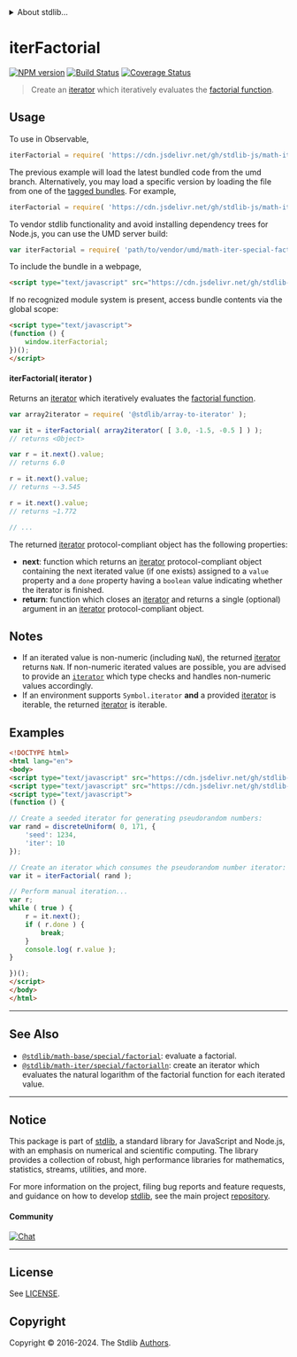 <!--

@license Apache-2.0

Copyright (c) 2020 The Stdlib Authors.

Licensed under the Apache License, Version 2.0 (the "License");
you may not use this file except in compliance with the License.
You may obtain a copy of the License at

   http://www.apache.org/licenses/LICENSE-2.0

Unless required by applicable law or agreed to in writing, software
distributed under the License is distributed on an "AS IS" BASIS,
WITHOUT WARRANTIES OR CONDITIONS OF ANY KIND, either express or implied.
See the License for the specific language governing permissions and
limitations under the License.

-->


<details>
  <summary>
    About stdlib...
  </summary>
  <p>We believe in a future in which the web is a preferred environment for numerical computation. To help realize this future, we've built stdlib. stdlib is a standard library, with an emphasis on numerical and scientific computation, written in JavaScript (and C) for execution in browsers and in Node.js.</p>
  <p>The library is fully decomposable, being architected in such a way that you can swap out and mix and match APIs and functionality to cater to your exact preferences and use cases.</p>
  <p>When you use stdlib, you can be absolutely certain that you are using the most thorough, rigorous, well-written, studied, documented, tested, measured, and high-quality code out there.</p>
  <p>To join us in bringing numerical computing to the web, get started by checking us out on <a href="https://github.com/stdlib-js/stdlib">GitHub</a>, and please consider <a href="https://opencollective.com/stdlib">financially supporting stdlib</a>. We greatly appreciate your continued support!</p>
</details>

# iterFactorial

[![NPM version][npm-image]][npm-url] [![Build Status][test-image]][test-url] [![Coverage Status][coverage-image]][coverage-url] <!-- [![dependencies][dependencies-image]][dependencies-url] -->

> Create an [iterator][mdn-iterator-protocol] which iteratively evaluates the [factorial function][@stdlib/math/base/special/factorial].

<!-- Section to include introductory text. Make sure to keep an empty line after the intro `section` element and another before the `/section` close. -->

<section class="intro">

</section>

<!-- /.intro -->

<!-- Package usage documentation. -->



<section class="usage">

## Usage

To use in Observable,

```javascript
iterFactorial = require( 'https://cdn.jsdelivr.net/gh/stdlib-js/math-iter-special-factorial@umd/browser.js' )
```
The previous example will load the latest bundled code from the umd branch. Alternatively, you may load a specific version by loading the file from one of the [tagged bundles](https://github.com/stdlib-js/math-iter-special-factorial/tags). For example,

```javascript
iterFactorial = require( 'https://cdn.jsdelivr.net/gh/stdlib-js/math-iter-special-factorial@v0.2.2-umd/browser.js' )
```

To vendor stdlib functionality and avoid installing dependency trees for Node.js, you can use the UMD server build:

```javascript
var iterFactorial = require( 'path/to/vendor/umd/math-iter-special-factorial/index.js' )
```

To include the bundle in a webpage,

```html
<script type="text/javascript" src="https://cdn.jsdelivr.net/gh/stdlib-js/math-iter-special-factorial@umd/browser.js"></script>
```

If no recognized module system is present, access bundle contents via the global scope:

```html
<script type="text/javascript">
(function () {
    window.iterFactorial;
})();
</script>
```

#### iterFactorial( iterator )

Returns an [iterator][mdn-iterator-protocol] which iteratively evaluates the [factorial function][@stdlib/math/base/special/factorial].

```javascript
var array2iterator = require( '@stdlib/array-to-iterator' );

var it = iterFactorial( array2iterator( [ 3.0, -1.5, -0.5 ] ) );
// returns <Object>

var r = it.next().value;
// returns 6.0

r = it.next().value;
// returns ~-3.545

r = it.next().value;
// returns ~1.772

// ...
```

The returned [iterator][mdn-iterator-protocol] protocol-compliant object has the following properties:

-   **next**: function which returns an [iterator][mdn-iterator-protocol] protocol-compliant object containing the next iterated value (if one exists) assigned to a `value` property and a `done` property having a `boolean` value indicating whether the iterator is finished.
-   **return**: function which closes an [iterator][mdn-iterator-protocol] and returns a single (optional) argument in an [iterator][mdn-iterator-protocol] protocol-compliant object.

</section>

<!-- /.usage -->

<!-- Package usage notes. Make sure to keep an empty line after the `section` element and another before the `/section` close. -->

<section class="notes">

## Notes

-   If an iterated value is non-numeric (including `NaN`), the returned [iterator][mdn-iterator-protocol] returns `NaN`. If non-numeric iterated values are possible, you are advised to provide an [`iterator`][mdn-iterator-protocol] which type checks and handles non-numeric values accordingly.
-   If an environment supports `Symbol.iterator` **and** a provided [iterator][mdn-iterator-protocol] is iterable, the returned [iterator][mdn-iterator-protocol] is iterable.

</section>

<!-- /.notes -->

<!-- Package usage examples. -->

<section class="examples">

## Examples

<!-- eslint no-undef: "error" -->

```html
<!DOCTYPE html>
<html lang="en">
<body>
<script type="text/javascript" src="https://cdn.jsdelivr.net/gh/stdlib-js/random-iter-discrete-uniform@umd/browser.js"></script>
<script type="text/javascript" src="https://cdn.jsdelivr.net/gh/stdlib-js/math-iter-special-factorial@umd/browser.js"></script>
<script type="text/javascript">
(function () {

// Create a seeded iterator for generating pseudorandom numbers:
var rand = discreteUniform( 0, 171, {
    'seed': 1234,
    'iter': 10
});

// Create an iterator which consumes the pseudorandom number iterator:
var it = iterFactorial( rand );

// Perform manual iteration...
var r;
while ( true ) {
    r = it.next();
    if ( r.done ) {
        break;
    }
    console.log( r.value );
}

})();
</script>
</body>
</html>
```

</section>

<!-- /.examples -->

<!-- Section to include cited references. If references are included, add a horizontal rule *before* the section. Make sure to keep an empty line after the `section` element and another before the `/section` close. -->

<section class="references">

</section>

<!-- /.references -->

<!-- Section for related `stdlib` packages. Do not manually edit this section, as it is automatically populated. -->

<section class="related">

* * *

## See Also

-   <span class="package-name">[`@stdlib/math-base/special/factorial`][@stdlib/math/base/special/factorial]</span><span class="delimiter">: </span><span class="description">evaluate a factorial.</span>
-   <span class="package-name">[`@stdlib/math-iter/special/factorialln`][@stdlib/math/iter/special/factorialln]</span><span class="delimiter">: </span><span class="description">create an iterator which evaluates the natural logarithm of the factorial function for each iterated value.</span>

</section>

<!-- /.related -->

<!-- Section for all links. Make sure to keep an empty line after the `section` element and another before the `/section` close. -->


<section class="main-repo" >

* * *

## Notice

This package is part of [stdlib][stdlib], a standard library for JavaScript and Node.js, with an emphasis on numerical and scientific computing. The library provides a collection of robust, high performance libraries for mathematics, statistics, streams, utilities, and more.

For more information on the project, filing bug reports and feature requests, and guidance on how to develop [stdlib][stdlib], see the main project [repository][stdlib].

#### Community

[![Chat][chat-image]][chat-url]

---

## License

See [LICENSE][stdlib-license].


## Copyright

Copyright &copy; 2016-2024. The Stdlib [Authors][stdlib-authors].

</section>

<!-- /.stdlib -->

<!-- Section for all links. Make sure to keep an empty line after the `section` element and another before the `/section` close. -->

<section class="links">

[npm-image]: http://img.shields.io/npm/v/@stdlib/math-iter-special-factorial.svg
[npm-url]: https://npmjs.org/package/@stdlib/math-iter-special-factorial

[test-image]: https://github.com/stdlib-js/math-iter-special-factorial/actions/workflows/test.yml/badge.svg?branch=v0.2.2
[test-url]: https://github.com/stdlib-js/math-iter-special-factorial/actions/workflows/test.yml?query=branch:v0.2.2

[coverage-image]: https://img.shields.io/codecov/c/github/stdlib-js/math-iter-special-factorial/main.svg
[coverage-url]: https://codecov.io/github/stdlib-js/math-iter-special-factorial?branch=main

<!--

[dependencies-image]: https://img.shields.io/david/stdlib-js/math-iter-special-factorial.svg
[dependencies-url]: https://david-dm.org/stdlib-js/math-iter-special-factorial/main

-->

[chat-image]: https://img.shields.io/gitter/room/stdlib-js/stdlib.svg
[chat-url]: https://app.gitter.im/#/room/#stdlib-js_stdlib:gitter.im

[stdlib]: https://github.com/stdlib-js/stdlib

[stdlib-authors]: https://github.com/stdlib-js/stdlib/graphs/contributors

[umd]: https://github.com/umdjs/umd
[es-module]: https://developer.mozilla.org/en-US/docs/Web/JavaScript/Guide/Modules

[deno-url]: https://github.com/stdlib-js/math-iter-special-factorial/tree/deno
[deno-readme]: https://github.com/stdlib-js/math-iter-special-factorial/blob/deno/README.md
[umd-url]: https://github.com/stdlib-js/math-iter-special-factorial/tree/umd
[umd-readme]: https://github.com/stdlib-js/math-iter-special-factorial/blob/umd/README.md
[esm-url]: https://github.com/stdlib-js/math-iter-special-factorial/tree/esm
[esm-readme]: https://github.com/stdlib-js/math-iter-special-factorial/blob/esm/README.md
[branches-url]: https://github.com/stdlib-js/math-iter-special-factorial/blob/main/branches.md

[stdlib-license]: https://raw.githubusercontent.com/stdlib-js/math-iter-special-factorial/main/LICENSE

[mdn-iterator-protocol]: https://developer.mozilla.org/en-US/docs/Web/JavaScript/Reference/Iteration_protocols#The_iterator_protocol

<!-- <related-links> -->

[@stdlib/math/base/special/factorial]: https://github.com/stdlib-js/math-base-special-factorial/tree/umd

[@stdlib/math/iter/special/factorialln]: https://github.com/stdlib-js/math-iter-special-factorialln/tree/umd

<!-- </related-links> -->

</section>

<!-- /.links -->
